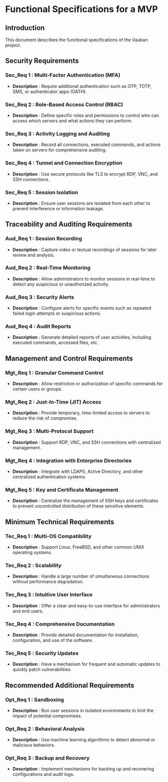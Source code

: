 # Functional Specifications for a MVP

## Introduction
This document describes the functional specifications of the Vauban project.

## Security Requirements

### Sec_Req 1 : Multi-Factor Authentication (MFA)
- **Description** : Require additional authentication such as OTP, TOTP, SMS, or authenticator apps (OATH).

### Sec_Req 2 : Role-Based Access Control (RBAC)
- **Description** : Define specific roles and permissions to control who can access which servers and what actions they can perform.

### Sec_Req 3 : Activity Logging and Auditing
- **Description** : Record all connections, executed commands, and actions taken on servers for comprehensive auditing.

### Sec_Req 4 : Tunnel and Connection Encryption
- **Description** : Use secure protocols like TLS to encrypt RDP, VNC, and SSH connections.

### Sec_Req 5 : Session Isolation
- **Description** : Ensure user sessions are isolated from each other to prevent interference or information leakage.

## Traceability and Auditing Requirements

### Aud_Req 1 : Session Recording
- **Description** : Capture video or textual recordings of sessions for later review and analysis.

### Aud_Req 2 : Real-Time Monitoring
- **Description** : Allow administrators to monitor sessions in real-time to detect any suspicious or unauthorized activity.

### Aud_Req 3 : Security Alerts
- **Description** : Configure alerts for specific events such as repeated failed login attempts or suspicious actions.

### Aud_Req 4 : Audit Reports
- **Description** : Generate detailed reports of user activities, including executed commands, accessed files, etc.

## Management and Control Requirements

### Mgt_Req 1 : Granular Command Control
- **Description** : Allow restriction or authorization of specific commands for certain users or groups.

### Mgt_Req 2 : Just-In-Time (JIT) Access
- **Description** : Provide temporary, time-limited access to servers to reduce the risk of compromise.

### Mgt_Req 3 : Multi-Protocol Support
- **Description** : Support RDP, VNC, and SSH connections with centralized management.

### Mgt_Req 4 : Integration with Enterprise Directories
- **Description** : Integrate with LDAPS, Active Directory, and other centralized authentication systems.

### Mgt_Req 5 : Key and Certificate Management
- **Description** : Centralize the management of SSH keys and certificates to prevent uncontrolled distribution of these sensitive elements.

## Minimum Technical Requirements

### Tec_Req 1 : Multi-OS Compatibility
- **Description** : Support Linux, FreeBSD, and other common UNIX operating systems.

### Tec_Req 2 : Scalability
- **Description** : Handle a large number of simultaneous connections without performance degradation.

### Tec_Req 3 : Intuitive User Interface
- **Description** : Offer a clear and easy-to-use interface for administrators and end users.

### Tec_Req 4 : Comprehensive Documentation
- **Description** : Provide detailed documentation for installation, configuration, and use of the software.

### Tec_Req 5 : Security Updates
- **Description** : Have a mechanism for frequent and automatic updates to quickly patch vulnerabilities.

## Recommended Additional Requirements

### Opt_Req 1 : Sandboxing
- **Description** : Run user sessions in isolated environments to limit the impact of potential compromises.

### Opt_Req 2 : Behavioral Analysis
- **Description** : Use machine learning algorithms to detect abnormal or malicious behaviors.

### Opt_Req 3 : Backup and Recovery
- **Description** : Implement mechanisms for backing up and recovering configurations and audit logs.